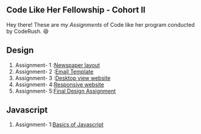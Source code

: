 ## Code Like Her Fellowship - Cohort II 
Hey there! These are my _Assignments_ of Code like her program conducted by CodeRush. :smile:
## Design
1. Assignment- 1 :[Newspaper layout](https://github.com/Coderushnepal/ManishaGora/tree/main/Design/Assignment1-Newspaper)
2. Assignment- 2 :[Email Template](https://github.com/Coderushnepal/ManishaGora/tree/main/Design/Assignment2-Email-template)
3. Assignment- 3 :[Desktop view website](https://github.com/Coderushnepal/ManishaGora/tree/main/Design/Assignment4-Figma-Website)
4. Assignment- 4:[Responsive website](https://github.com/Coderushnepal/ManishaGora/tree/main/Design/Assignment5-Figma-Website-responsive)
5. Assignment- 5:[Final Design Assignment](https://github.com/Coderushnepal/ManishaGora/tree/main/Design/Assignment6-final-Design)
## Javascript
1. Assignment- 1:[Basics of Javascript](https://github.com/Coderushnepal/ManishaGora/tree/main/Javascript/Assignment1)
